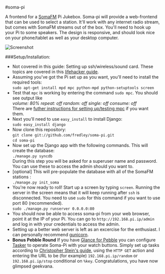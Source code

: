 #soma-pi

A frontend for a [SomaFM](http://somafm.com/) Pi Jukebox. Soma-pi will provide a web-frontend that can be used to select a station. It'll work with any internet radio stream, but comes with SomaFM streams out of the box. You'll need to hook up your Pi to some speakers. The design is responsive, and should look nice on your phone/tablet as well as your desktop computer.

![Screenshot](http://i.imgur.com/iuM1yir.png)

###Setup/Installation:

* Not covered in this guide: Setting up ssh/wireless/sound card. These topics are covered in this [lifehacker guide](http://lifehacker.com/5978594/turn-a-raspberry-pi-into-an-airplay-receiver-for-streaming-music-in-your-living-room).
* Assuming you've got the Pi set up as you want, you'll need to install the required tools:  
`sudo apt-get install mpd mpc python-mpd python-setuptools screen`
* Test that `mpc` is working by entering the command `sudo mpc`. You should see output like  
*volume: 80%   repeat: off   random: off   single: off   consume: off*  
There are [futher instructions for setting up/testing mpc](http://www.gmpa.it/it9xxs/?p=727) if you want them.
* Next you'll need to use `easy_install` to install Django:  
`sudo easy_install django`
* Now clone this repository:  
`git clone git://github.com/fredley/soma-pi.git`  
`cd soma-pi`
* Now set up the Django app with the following commands. This will create the database:  
`./manage.py syncdb`  
During this step you will be asked for a superuser name and password. You can use these to access the admin should you want to.
* [optional] This will pre-populate the database with all of the SomaFM stations :  
`./manage.py init_soma`
* You're now ready to roll! Start up a screen by typing `screen`. Running the server in the screen means that it will keep running after `ssh` is disconnected. You need to use `sudo` for this command if you want to use port 80 (recommended).  
`sudo ./manage.py runserver 0.0.0.0:80` 
* You should now be able to access soma-pi from your web browser, point it at the IP of your Pi. You can go to `http://192.168.pi.ip/admin` and log in with your credentials to access the admin.
* Setting up a better web server is left as an excercise for the enthusiast. I can personally recommend [gunicorn](http://gunicorn.org/).
* **Bonus Pebble Round** If you have [Glance for Pebble](http://www.finebyte.co.uk/?page_id=9) you can configure [Tasker](http://tasker.dinglisch.net/) to operate Soma-Pi with your watch buttons. Simply set up tasks according to [Christopher Stein's guide](https://plus.google.com/u/0/109925457418000128828/posts/WKjzY7rktKz), using the `HTTP GET` action and entering the URL to be (for example) `192.168.pi.ip/random` or `192.168.pi.ip/stop` conditional on `%key`. Congratulations, you have now glimpsed geekvana.
